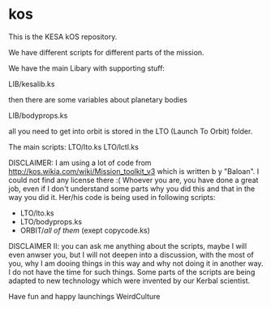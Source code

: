 # kos
This is the KESA kOS repository. 

We have different scripts for different parts of the mission. 

We have the main Libary with supporting stuff: 

LIB/kesalib.ks

then there are some variables about planetary bodies

LIB/bodyprops.ks

all you need to get into orbit is stored in the LTO (Launch To Orbit) folder.

The main scripts: 
LTO/lto.ks
LTO/lctl.ks


DISCLAIMER: I am using a lot of code from http://kos.wikia.com/wiki/Mission_toolkit_v3 which is written b y "Baloan". I could not find any license there :(  Whoever you are, you have done a great job, even if I don't understand some parts why you did this and that in the way you did it. Her/his code is being used in following scripts: 

- LTO/lto.ks
- LTO/bodyprops.ks
- ORBIT/*all of them* (exept copycode.ks)


DISCLAIMER II: you can ask me anything about the scripts, maybe I will even anwser you, but I will not deepen into a discussion, with the most of you, why I am dooing things in this way and why not doing it in another way. I do not have the time for such things. Some parts of the scripts are being adapted to new technology which were invented by our Kerbal scientist.  

 
Have fun and happy launchings 
WeirdCulture
